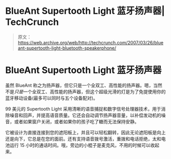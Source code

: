 # BlueAnt Supertooth Light 蓝牙扬声器| TechCrunch

> 原文：<https://web.archive.org/web/http://techcrunch.com/2007/03/26/blueant-supertooth-light-bluetooth-speakerphone/>

# BlueAnt Supertooth Light 蓝牙扬声器

虽然 BlueAnt 称之为扬声器，但它只是一个全双工、高性能的扬声器。嗯，当然不是*只是*一个全双工、高性能的扬声器，但这个超级光滑的灯是为了免提使用你的蓝牙移动设备(最多可以同时与五个设备配对)。

99 美元的 Supertooth Light 采用清晰的语音捕捉和数字信号处理器技术，用于消除噪音和回声，并提高语音质量。它还会自动调节扬声器音量，以补偿发动机的噪音，或者如果窗户关闭，或者如果你的孩子吃了糖而无法保持安静。

它被设计为直接连接到您的遮阳板上，并且可以轻松翻转，因此无论遮阳板是向上还是向下，它总是在您的面前。还有支持语音拨号激活，重拨和电话拒绝，太和电池运行 15 小时的通话时间。哦，旁边的小棍子是麦克风，不用的时候可以收起来。